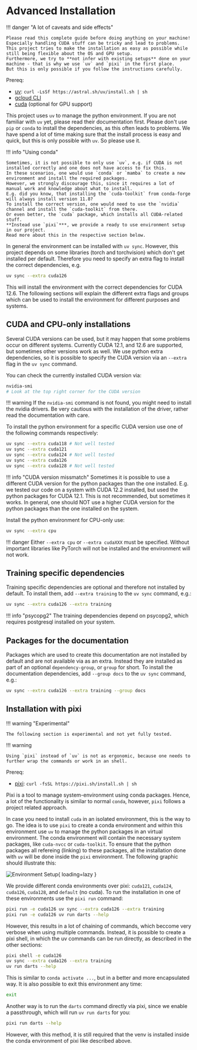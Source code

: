 # Advanced Installation

!!! danger "A lot of caveats and side effects"

    Please read this complete guide before doing anything on your machine!
    Especially handling CUDA stuff can be tricky and lead to problems.
    This project tries to make the installation as easy as possible while still being flexible about the OS and GPU setup.
    Furthermore, we try to **not infer with existing setups** done on your machine - that is why we use `uv` and `pixi` in the first place.
    But this is only possible if you follow the instructions carefully.

Prereq:

- [uv](https://docs.astral.sh/uv/): `curl -LsSf https://astral.sh/uv/install.sh | sh`
- [gcloud CLI](https://cloud.google.com/sdk/docs/install)
- [cuda](https://developer.nvidia.com/cuda-downloads) (optional for GPU support)

This project uses `uv` to manage the python environment.
If you are not familiar with `uv` yet, please read their documentation first.
Please don't use `pip` or `conda` to install the dependencies, as this often leads to problems.
We have spend a lot of time making sure that the install process is easy and quick, but this is only possible with `uv`.
So please use it.

!!! info "Using conda"

    Sometimes, it is not possible to only use `uv`, e.g. if CUDA is not installed correctly and one does not have access to fix this.
    In these scenarios, one would use `conda` or `mamba` to create a new environment and install the required packages.
    However, we strongly discourage this, since it requires a lot of manual work and knowledge about what to install.
    E.g. did you know, that installing the `cuda-toolkit` from conda-forge will always install version 11.8?
    To install the correct version, one would need to use the `nvidia` channel and install the `cuda-toolkit` from there.
    Or even better, the `cuda` package, which installs all CUDA-related stuff.
    **Instead use `pixi`***, we provide a ready to use environment setup in our project.
    Read more about this in the respective section below.

In general the environment can be installed with `uv sync`.
However, this project depends on some libraries (torch and torchvision) which don't get installed per default.
Therefore you need to specify an extra flag to install the correct dependencies, e.g.

```sh
uv sync --extra cuda126
```

This will install the environment with the correct dependencies for CUDA 12.6.
The following sections will explain the different extra flags and groups which can be used to install the environment for different purposes and systems.

## CUDA and CPU-only installations

Several CUDA versions can be used, but it may happen that some problems occur on different systems.
Currently CUDA 12.1, and 12.6 are supported, but sometimes other versions work as well.
We use python extra dependencies, so it is possible to specify the CUDA version via an `--extra` flag in the `uv sync` command.

You can check the currently installed CUDA version via:

```sh
nvidia-smi
# Look at the top right corner for the CUDA version
```

!!! warning
    If the `nvidia-smi` command is not found, you might need to install the nvidia drivers.
    Be very cautious with the installation of the driver, rather read the documentation with care.

To install the python environment for a specific CUDA version use one of the following commands respectively:

```sh
uv sync --extra cuda118 # Not well tested
uv sync --extra cuda121
uv sync --extra cuda124 # Not well tested
uv sync --extra cuda126 
uv sync --extra cuda128 # Not well tested
```

!!! info "CUDA version missmatch"
    Sometimes it is possible to use a different CUDA version for the python packages than the one installed.
    E.g. we tested our code on a system with CUDA 12.2 installed, but used the python packages for CUDA 12.1.
    This is not recommended, but sometimes it works.
    In general, one should NOT use a higher CUDA version for the python packages than the one installed on the system.

Install the python environment for CPU-only use:

```sh
uv sync --extra cpu
```

!!! danger
    Either `--extra cpu` or `--extra cudaXXX` must be specified.
    Without important libraries like PyTorch will not be installed and the environment will not work.

## Training specific dependencies

Training specific dependencies are optional and therefore not installed by default.
To install them, add `--extra training` to the `uv sync` command, e.g.:

```sh
uv sync --extra cuda126 --extra training
```

!!! info "psycopg2"
    The training dependencies depend on psycopg2, which requires postgresql installed on your system.

## Packages for the documentation

Packages which are used to create this documentation are not installed by default and are not available via as an extra.
Instead they are installed as part of an optional `dependency-group`, or `group` for short.
To install the documentation dependencies, add `--group docs` to the `uv sync` command, e.g.:

```sh
uv sync --extra cuda126 --extra training --group docs
```

## Installation with pixi

!!! warning "Experimental"

    The following section is experimental and not yet fully tested.

!!! warning

    Using `pixi` instead of `uv` is not as ergonomic, because one needs to further wrap the commands or work in an shell.

Prereq:

- [pixi](https://pixi.sh/dev/): `curl -fsSL https://pixi.sh/install.sh | sh`

Pixi is a tool to manage system-environment using conda packages.
Hence, a lot of the functionality is similar to normal `conda`, however, `pixi` follows a project related approach.

In case you need to install `cuda` in an isolated environment, this is the way to go.
The idea is to use `pixi` to create a conda environment and within this environment use `uv` to manage the python packages in an virtual environment.
The conda environment will contain the necessary system packages, like `cuda-nvcc` or `cuda-toolkit`.
To ensure that the python packages all refereing (linking) to these packages, all the installation done with `uv` will be done inside the `pixi` environment.
The following graphic should illustrate this:

![Environment Setup](../assets/environment-setup.svg){ loading=lazy }

We provide different conda environments over pixi: `cuda121`, `cuda124`, `cuda126`, `cuda128`, and `default` (no cuda).
To run the installation in one of these environments use the `pixi run` command:

```sh
pixi run -e cuda126 uv sync --extra cuda126 --extra training
pixi run -e cuda126 uv run darts --help
```

However, this results in a lot of chaining of commands, which beccome very verbose when using multiple commands.
Instead, it is possible to create a pixi shell, in which the uv commands can be run directly, as described in the other sections:

```sh
pixi shell -e cuda126
uv sync --extra cuda126 --extra training
uv run darts --help
```

This is similar to `conda activate ...`, but in a better and more encapsulated way.
It is also possible to exit this environment any time:

```sh
exit
```

Another way is to run the `darts` command directly via pixi, since we enable a passthrough, which will run `uv run darts` for you:

```sh
pixi run darts --help
```

However, with this method, it is still required that the venv is installed inside the conda environment of pixi like described above.
